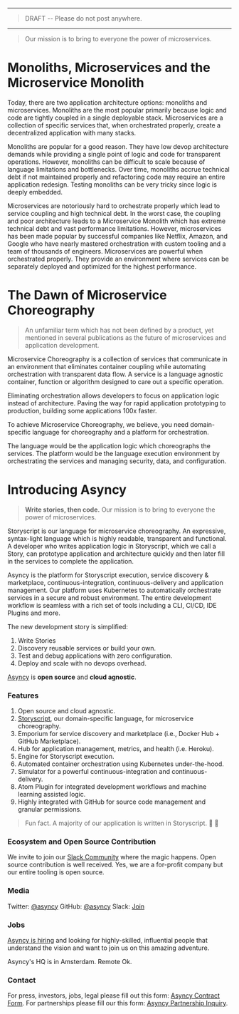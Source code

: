 -----
> DRAFT -- Please do not post anywhere.
-----

> Our mission is to bring to everyone the power of microservices.


# Monoliths, Microservices and the Microservice Monolith

Today, there are two application architecture options: monoliths and microservices.
Monoliths are the most popular primarily because logic and code are tightly coupled in a single deployable stack.
Microservices are a collection of specific services that, when orchestrated properly, create a decentralized application with many stacks.

Monoliths are popular for a good reason. They have low devop architecture demands while providing a single point of logic and code for transparent operations.
However, monoliths can be difficult to scale because of language limitations and bottlenecks.
Over time, monoliths accrue technical debt if not maintained properly and refactoring code may require an entire application redesign.
Testing monoliths can be very tricky since logic is deeply embedded.

Microservices are notoriously hard to orchestrate properly which lead to service coupling and high technical debt.
In the worst case, the coupling and poor architecture leads to a Microservice Monolith which has extreme technical debt and vast performance limitations.
However, microservices has been made popular by successful companies like Netflix, Amazon, and Google who have nearly mastered orchestration with custom tooling and a team of thousands of engineers.
Microservices are powerful when orchestrated properly. They provide an environment where services can be separately deployed and optimized for the highest performance.


# The Dawn of Microservice Choreography

> An unfamiliar term which has not been defined by a product, yet mentioned in several publications as the future of microservices and application development.

Microservice Choreography is a collection of services that communicate in an environment that eliminates container coupling while automating orchestration with transparent data flow.
A service is a language agnostic container, function or algorithm designed to care out a specific operation.

Eliminating orchestration allows developers to focus on application logic instead of architecture. Paving the way for rapid application prototyping to production, building some applications 100x faster.

To achieve Microservice Choreography, we believe, you need domain-specific language for choreography and a platform for orchestration.

The language would be the application logic which choreographs the services.
The platform would be the language execution environment by orchestrating the services and managing security, data, and configuration.


# Introducing Asyncy

> **Write stories, then code.** Our mission is to bring to everyone the power of microservices.

Storyscript is our language for microservice choreography. An expressive, syntax-light language which is highly readable, transparent and functional.
A developer who writes application logic in Storyscript, which we call a Story, can prototype application and architecture quickly and then later fill in the services to complete the application.

Asyncy is the platform for Storyscript execution, service discovery & marketplace, continuous-integration, continuous-delivery and application management.
Our platform uses Kubernetes to automatically orchestrate services in a secure and robust environment.
The entire development workflow is seamless with a rich set of tools including a CLI, CI/CD, IDE Plugins and more.

The new development story is simplified:
1. Write Stories
2. Discovery reusable services or build your own.
3. Test and debug applications with zero configuration.
4. Deploy and scale with no devops overhead.

[Asyncy](https://asyncy.com) is **open source** and **cloud agnostic**.

### Features
1. Open source and cloud agnostic.
1. [Storyscript](https://asyncy.click/storyscript), our domain-specific language, for microservice choreography.
1. Emporium for service discovery and marketplace (i.e., Docker Hub + GitHub Marketplace).
1. Hub for application management, metrics, and health (i.e. Heroku).
1. Engine for Storyscript execution.
1. Automated container orchestration using Kubernetes under-the-hood.
1. Simulator for a powerful continuous-integration and continuous-delivery.
1. Atom Plugin for integrated development workflows and machine learning assisted logic.
1. Highly integrated with GitHub for source code management and granular permissions.

> Fun fact. A majority of our application is written in Storyscript. :tada: :rocket:

### Ecosystem and Open Source Contribution

We invite to join our [Slack Community](https://asyncy.click/slack) where the magic happens.
Open source contribution is well received. Yes, we are a for-profit company but our entire tooling is open source.

### Media
Twitter: [@asyncy](https://asyncy.click/twitter)
GitHub: [@asyncy](https://asyncy.click/github)
Slack: [Join](https://asyncy.click/slack)

### Jobs

[Asyncy is hiring](https://angel.co/asyncy/jobs) and looking for highly-skilled, influential people that understand the vision and want to join us on this amazing adventure.

Asyncy's HQ is in Amsterdam. Remote Ok.


### Contact

For press, investors, jobs, legal please fill out this form: [Asyncy Contract Form](https://asyncy.typeform.com/to/GAr52V).
For partnerships please fill our this form:  [Asyncy Partnership Inquiry](https://asyncy.typeform.com/to/TgCuNU).
